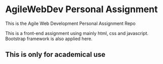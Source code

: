 # AgileWebDev Personal Assignment
This is the Agile Web Development Personal Assignment Repo


This is a front-end assignment using mainly html, css and javascript. Bootstrap framework is also applied here.
## This is only for academical use
